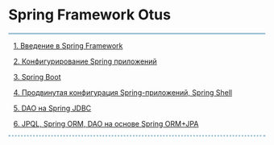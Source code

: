<h1> Spring Framework Otus</h1>
<div style="width:500px;
border-top:3px solid #9EC1D4;
border-bottom: dotted 3px #9EC1D4;
padding-left:10px">
<p><a href="https://github.com/dashukvita/Spring_Framework_Otus/tree/master/spring-01">1. Введение в Spring Framework</a></p>
<p><a href="https://github.com/dashukvita/Spring_Framework_Otus/tree/master/spring-02">2. Конфигурирование Spring приложений</a></p>
<p><a href="https://github.com/dashukvita/Spring_Framework_Otus/tree/master/spring-03">3. Spring Boot</a></p>
<p><a href="https://github.com/dashukvita/Spring_Framework_Otus/tree/master/spring-04">4. Продвинутая конфигурация Spring-приложений, Spring Shell</a></p>
<p><a href="https://github.com/dashukvita/Spring_Framework_Otus/tree/master/spring-05">5. DAO на Spring JDBC</a></p>
<p><a href="https://github.com/dashukvita/Spring_Framework_Otus/tree/master/spring-06">6. JPQL, Spring ORM, DAO на основе Spring ORM+JPA</a></p>
